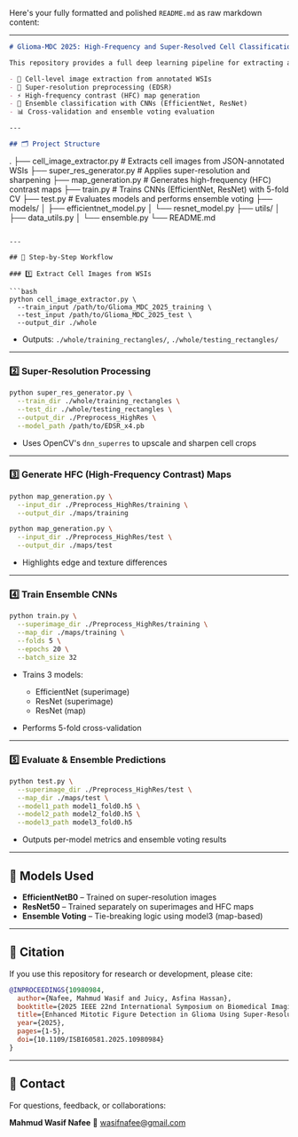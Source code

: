 Here's your fully formatted and polished `README.md` as raw markdown content:

---

```markdown
# Glioma-MDC 2025: High-Frequency and Super-Resolved Cell Classification Pipeline

This repository provides a full deep learning pipeline for extracting and classifying mitotic cells from whole-slide glioma images using:

- 🧩 Cell-level image extraction from annotated WSIs
- 🔬 Super-resolution preprocessing (EDSR)
- ⚡ High-frequency contrast (HFC) map generation
- 🧠 Ensemble classification with CNNs (EfficientNet, ResNet)
- 📊 Cross-validation and ensemble voting evaluation

---

## 🗂️ Project Structure

```

.
├── cell\_image\_extractor.py        # Extracts cell images from JSON-annotated WSIs
├── super\_res\_generator.py         # Applies super-resolution and sharpening
├── map\_generation.py              # Generates high-frequency (HFC) contrast maps
├── train.py                       # Trains CNNs (EfficientNet, ResNet) with 5-fold CV
├── test.py                        # Evaluates models and performs ensemble voting
├── models/
│   ├── efficientnet\_model.py
│   └── resnet\_model.py
├── utils/
│   ├── data\_utils.py
│   └── ensemble.py
└── README.md

````

---

## 🧬 Step-by-Step Workflow

### 1️⃣ Extract Cell Images from WSIs

```bash
python cell_image_extractor.py \
  --train_input /path/to/Glioma_MDC_2025_training \
  --test_input /path/to/Glioma_MDC_2025_test \
  --output_dir ./whole
````

* Outputs: `./whole/training_rectangles/`, `./whole/testing_rectangles/`

---

### 2️⃣ Super-Resolution Processing

```bash
python super_res_generator.py \
  --train_dir ./whole/training_rectangles \
  --test_dir ./whole/testing_rectangles \
  --output_dir ./Preprocess_HighRes \
  --model_path /path/to/EDSR_x4.pb
```

* Uses OpenCV's `dnn_superres` to upscale and sharpen cell crops

---

### 3️⃣ Generate HFC (High-Frequency Contrast) Maps

```bash
python map_generation.py \
  --input_dir ./Preprocess_HighRes/training \
  --output_dir ./maps/training

python map_generation.py \
  --input_dir ./Preprocess_HighRes/test \
  --output_dir ./maps/test
```

* Highlights edge and texture differences

---

### 4️⃣ Train Ensemble CNNs

```bash
python train.py \
  --superimage_dir ./Preprocess_HighRes/training \
  --map_dir ./maps/training \
  --folds 5 \
  --epochs 20 \
  --batch_size 32
```

* Trains 3 models:

  * EfficientNet (superimage)
  * ResNet (superimage)
  * ResNet (map)
* Performs 5-fold cross-validation

---

### 5️⃣ Evaluate & Ensemble Predictions

```bash
python test.py \
  --superimage_dir ./Preprocess_HighRes/test \
  --map_dir ./maps/test \
  --model1_path model1_fold0.h5 \
  --model2_path model2_fold0.h5 \
  --model3_path model3_fold0.h5
```

* Outputs per-model metrics and ensemble voting results

---

## 🧪 Models Used

* **EfficientNetB0** – Trained on super-resolution images
* **ResNet50** – Trained separately on superimages and HFC maps
* **Ensemble Voting** – Tie-breaking logic using model3 (map-based)

---

## 📖 Citation

If you use this repository for research or development, please cite:

```bibtex
@INPROCEEDINGS{10980984,
  author={Nafee, Mahmud Wasif and Juicy, Asfina Hassan},
  booktitle={2025 IEEE 22nd International Symposium on Biomedical Imaging (ISBI)}, 
  title={Enhanced Mitotic Figure Detection in Glioma Using Super-Resolution Images and High-Frequency Content Maps}, 
  year={2025},
  pages={1-5},
  doi={10.1109/ISBI60581.2025.10980984}
}
```



---

## 🙋 Contact

For questions, feedback, or collaborations:

**Mahmud Wasif Nafee**
📧 [wasifnafee@gmail.com](mailto:wasifnafee@gmail.com)


